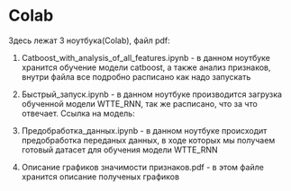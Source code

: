 # Colab

Здесь лежат 3 ноутбука(Colab), файл pdf:

1) Catboost_with_analysis_of_all_features.ipynb - в данном ноутбуке хранится обучение модели catboost, а также анализ признаков, внутри файла все подробно расписано как надо запускать

2) Быстрый_запуск.ipynb - в данном ноутбуке производится загрузка обученной модели WTTE_RNN, так же расписано, что за что отвечает. Ссылка на модель: 

3) Предобработка_данных.ipynb - в данном ноутбуке происходит предобработка переданых данных, в ходе которых мы получаем готовый датасет для обучения модели WTTE_RNN

4) Описание графиков значимости признаков.pdf - в этом файле хранится описание полученых графиков
